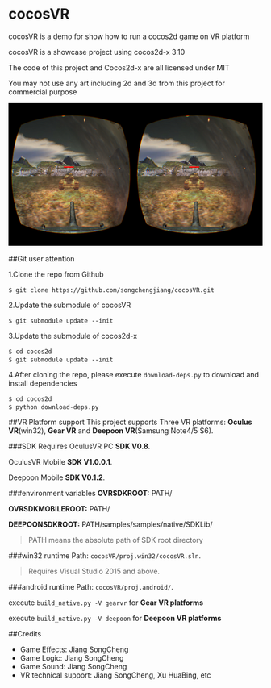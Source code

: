 cocosVR
================

cocosVR is a demo for show how to run a cocos2d game on VR platform

cocosVR is a showcase project using cocos2d-x 3.10

The code of this project and Cocos2d-x are all licensed under MIT

You may not use any art including 2d and 3d from this project for commercial purpose

![](Screenshot.png)

##Git user attention

1.Clone the repo from Github

```
$ git clone https://github.com/songchengjiang/cocosVR.git
```

2.Update the submodule of cocosVR

```
$ git submodule update --init
```

3.Update the submodule of cocos2d-x

```
$ cd cocos2d
$ git submodule update --init
```

4.After cloning the repo, please execute `download-deps.py` to download and install dependencies

```
$ cd cocos2d
$ python download-deps.py
```


##VR Platform support
This project supports Three VR platforms: **Oculus VR**(win32), **Gear VR** and **Deepoon VR**(Samsung Note4/5 S6).

###SDK Requires
OculusVR PC **SDK V0.8**.

OculusVR Mobile **SDK V1.0.0.1**.

Deepoon Mobile **SDK V0.1.2**.

###environment variables
**OVRSDKROOT:**  PATH/

**OVRSDKMOBILEROOT:** PATH/

**DEEPOONSDKROOT:** PATH/samples/samples/native/SDKLib/

> PATH means the absolute path of SDK root directory

###win32 runtime
Path: `cocosVR/proj.win32/cocosVR.sln`.
>Requires Visual Studio 2015 and above.

###android runtime
Path: `cocosVR/proj.android/`.

execute `build_native.py -V gearvr` for **Gear VR platforms**

execute `build_native.py -V deepoon` for **Deepoon VR platforms**

##Credits
* Game Effects: Jiang SongCheng
* Game Logic: Jiang SongCheng
* Game Sound: Jiang SongCheng
* VR technical support: Jiang SongCheng, Xu HuaBing, etc